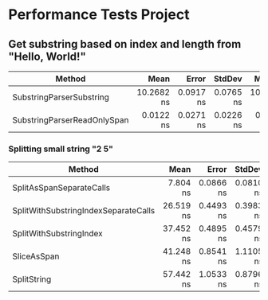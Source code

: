 ﻿# Performance Tests Project



## Get substring based on index and length from "Hello, World!"

|                      Method |       Mean |     Error |    StdDev |     Median |   Gen0 | Allocated |
|---------------------------- |-----------:|----------:|----------:|-----------:|-------:|----------:|
|    SubstringParserSubstring | 10.2682 ns | 0.0917 ns | 0.0765 ns | 10.2807 ns | 0.0204 |      32 B |
| SubstringParserReadOnlySpan |  0.0122 ns | 0.0271 ns | 0.0226 ns |  0.0000 ns |      - |         - |

### Splitting small string "2 5" 

|                               Method |      Mean |     Error |    StdDev |   Gen0 |   Gen1 | Allocated |
|------------------------------------- |----------:|----------:|----------:|-------:|-------:|----------:|
|             SplitAsSpanSeparateCalls |  7.804 ns | 0.0866 ns | 0.0810 ns |      - |      - |         - |
| SplitWithSubstringIndexSeparateCalls | 26.519 ns | 0.4493 ns | 0.3983 ns | 0.0306 | 0.0000 |      48 B |
|              SplitWithSubstringIndex | 37.452 ns | 0.4895 ns | 0.4579 ns | 0.0561 |      - |      88 B |
|                          SliceAsSpan | 41.248 ns | 0.8541 ns | 1.1105 ns | 0.0561 |      - |      88 B |
|                          SplitString | 57.442 ns | 1.0533 ns | 0.8796 ns | 0.0560 |      - |      88 B |